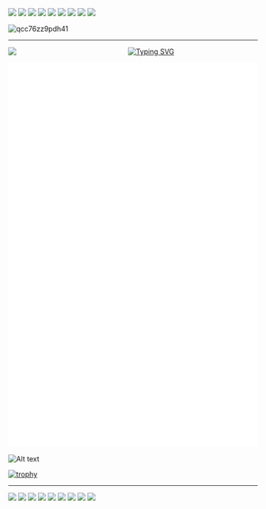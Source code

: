 <!-- ========== Syntax Example ========== -->  

<!-- 
<a href="https://github.com/anuraghazra/github-readme-stats">
  <img align="left" src="https://github-readme-stats.vercel.app/api?username=lilpacy&show_icons=true&theme=merko" />
</a>
<a href="https://github.com/anuraghazra/github-readme-stats">
  <img align="left" src="https://github-readme-stats.vercel.app/api/top-langs/?username=lilpacy&layout=compact&theme=merko" />
</a>
-->

<!-- ========== Header ========== -->  

<img src="https://github.com/lilpacy/lilpacy/assets/26163436/df6cb452-b080-4d62-a270-d0ef28ae8219" width="10%" height="auto">
<img src="https://github.com/lilpacy/lilpacy/assets/26163436/df6cb452-b080-4d62-a270-d0ef28ae8219" width="10%" height="auto">
<img src="https://github.com/lilpacy/lilpacy/assets/26163436/df6cb452-b080-4d62-a270-d0ef28ae8219" width="10%" height="auto">
<img src="https://github.com/lilpacy/lilpacy/assets/26163436/df6cb452-b080-4d62-a270-d0ef28ae8219" width="10%" height="auto">
<img src="https://github.com/lilpacy/lilpacy/assets/26163436/df6cb452-b080-4d62-a270-d0ef28ae8219" width="10%" height="auto">
<img src="https://github.com/lilpacy/lilpacy/assets/26163436/df6cb452-b080-4d62-a270-d0ef28ae8219" width="10%" height="auto">
<img src="https://github.com/lilpacy/lilpacy/assets/26163436/df6cb452-b080-4d62-a270-d0ef28ae8219" width="10%" height="auto">
<img src="https://github.com/lilpacy/lilpacy/assets/26163436/df6cb452-b080-4d62-a270-d0ef28ae8219" width="10%" height="auto">
<img src="https://github.com/lilpacy/lilpacy/assets/26163436/df6cb452-b080-4d62-a270-d0ef28ae8219" width="10%" height="auto">

![qcc76zz9pdh41](https://github.com/lilpacy/lilpacy/assets/26163436/23a0ccb0-15d1-4d8f-ab0a-512dc82a3b34)

<!-- ========== Main Content ========== -->  

---

<img align="left" width="48%" src="https://github.com/lilpacy/lilpacy/assets/26163436/78cb0b16-4f55-49a5-82d1-012402d59304" />

[![Typing SVG](https://readme-typing-svg.demolab.com?font=Fira+Code&duration=1000&pause=500&color=FF805F&multiline=true&random=false&width=450&height=120&lines=I'm+lilpacy%F0%9F%AA%AC;Building+the+future+of+subculture%F0%9F%95%BA;Cypherpunk+enthusiast%E2%9D%A4%EF%B8%8F%E2%80%8D%F0%9F%94%A5;Love+Typescript+and+Solidity%F0%9F%91%BB)](https://git.io/typing-svg)

[![Metrics](/github-metrics.svg)](https://github.com/lilpacy/metrics/blob/master/.github/readme/partials/documentation/setup/action.md)

![Alt text](https://spotify-recently-played-readme.vercel.app/api?user=2165sjh7qq55gdep6f43r6nvq&count=3)

[![trophy](https://github-profile-trophy.vercel.app/?username=lilpacy&theme=onedark)](https://github.com/ryo-ma/github-profile-trophy)

---

<!-- ========== Footer ========== -->  

<img src="https://github.com/lilpacy/lilpacy/assets/26163436/df6cb452-b080-4d62-a270-d0ef28ae8219" width="10%" height="auto">
<img src="https://github.com/lilpacy/lilpacy/assets/26163436/df6cb452-b080-4d62-a270-d0ef28ae8219" width="10%" height="auto">
<img src="https://github.com/lilpacy/lilpacy/assets/26163436/df6cb452-b080-4d62-a270-d0ef28ae8219" width="10%" height="auto">
<img src="https://github.com/lilpacy/lilpacy/assets/26163436/df6cb452-b080-4d62-a270-d0ef28ae8219" width="10%" height="auto">
<img src="https://github.com/lilpacy/lilpacy/assets/26163436/df6cb452-b080-4d62-a270-d0ef28ae8219" width="10%" height="auto">
<img src="https://github.com/lilpacy/lilpacy/assets/26163436/df6cb452-b080-4d62-a270-d0ef28ae8219" width="10%" height="auto">
<img src="https://github.com/lilpacy/lilpacy/assets/26163436/df6cb452-b080-4d62-a270-d0ef28ae8219" width="10%" height="auto">
<img src="https://github.com/lilpacy/lilpacy/assets/26163436/df6cb452-b080-4d62-a270-d0ef28ae8219" width="10%" height="auto">
<img src="https://github.com/lilpacy/lilpacy/assets/26163436/df6cb452-b080-4d62-a270-d0ef28ae8219" width="10%" height="auto">
